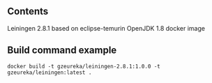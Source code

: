 ## Contents
Leiningen 2.8.1 based on eclipse-temurin OpenJDK 1.8 docker image

## Build command example
`docker build -t gzeureka/leiningen-2.8.1:1.0.0 -t gzeureka/leiningen:latest .`